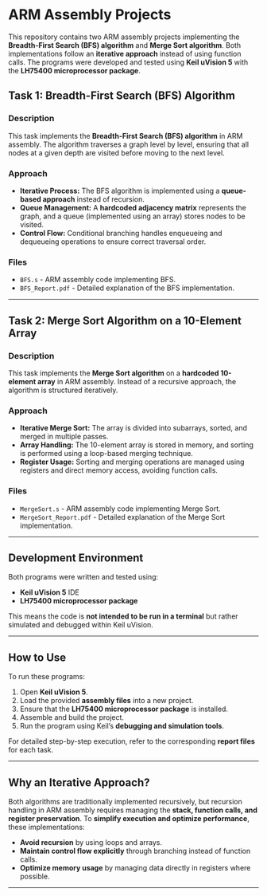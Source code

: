 # ARM Assembly Projects  

This repository contains two ARM assembly projects implementing the **Breadth-First Search (BFS) algorithm** and **Merge Sort algorithm**. Both implementations follow an **iterative approach** instead of using function calls. The programs were developed and tested using **Keil uVision 5** with the **LH75400 microprocessor package**.  

## Task 1: Breadth-First Search (BFS) Algorithm  

### Description  
This task implements the **Breadth-First Search (BFS) algorithm** in ARM assembly. The algorithm traverses a graph level by level, ensuring that all nodes at a given depth are visited before moving to the next level.  

### Approach  
- **Iterative Process:** The BFS algorithm is implemented using a **queue-based approach** instead of recursion.  
- **Queue Management:** A **hardcoded adjacency matrix** represents the graph, and a queue (implemented using an array) stores nodes to be visited.  
- **Control Flow:** Conditional branching handles enqueueing and dequeueing operations to ensure correct traversal order.  

### Files  
- `BFS.s` - ARM assembly code implementing BFS.  
- `BFS_Report.pdf` - Detailed explanation of the BFS implementation.  

---

## Task 2: Merge Sort Algorithm on a 10-Element Array  

### Description  
This task implements the **Merge Sort algorithm** on a **hardcoded 10-element array** in ARM assembly. Instead of a recursive approach, the algorithm is structured iteratively.  

### Approach  
- **Iterative Merge Sort:** The array is divided into subarrays, sorted, and merged in multiple passes.  
- **Array Handling:** The 10-element array is stored in memory, and sorting is performed using a loop-based merging technique.  
- **Register Usage:** Sorting and merging operations are managed using registers and direct memory access, avoiding function calls.  

### Files  
- `MergeSort.s` - ARM assembly code implementing Merge Sort.  
- `MergeSort_Report.pdf` - Detailed explanation of the Merge Sort implementation.  

---

## Development Environment  

Both programs were written and tested using:  
- **Keil uVision 5** IDE  
- **LH75400 microprocessor package**  

This means the code is **not intended to be run in a terminal** but rather simulated and debugged within Keil uVision.  

---

## How to Use  

To run these programs:  
1. Open **Keil uVision 5**.  
2. Load the provided **assembly files** into a new project.  
3. Ensure that the **LH75400 microprocessor package** is installed.  
4. Assemble and build the project.  
5. Run the program using Keil’s **debugging and simulation tools**.  

For detailed step-by-step execution, refer to the corresponding **report files** for each task.  

---

## Why an Iterative Approach?  

Both algorithms are traditionally implemented recursively, but recursion handling in ARM assembly requires managing the **stack, function calls, and register preservation**. To **simplify execution and optimize performance**, these implementations:  
- **Avoid recursion** by using loops and arrays.  
- **Maintain control flow explicitly** through branching instead of function calls.  
- **Optimize memory usage** by managing data directly in registers where possible.  

---

